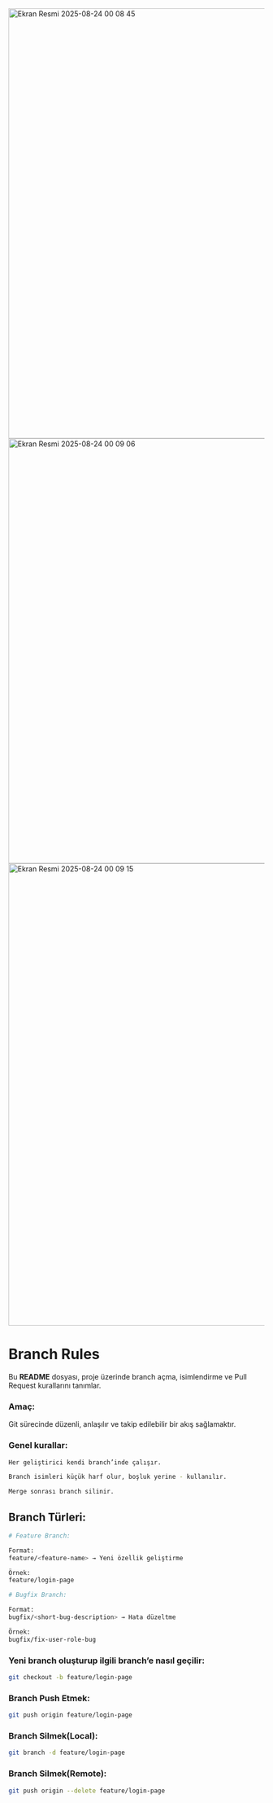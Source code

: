 
<img width="1315" height="845" alt="Ekran Resmi 2025-08-24 00 08 45" src="https://github.com/user-attachments/assets/9fa20fe0-8c2a-414a-b124-7a0db4a7b7a0" />

<img width="1315" height="835" alt="Ekran Resmi 2025-08-24 00 09 06" src="https://github.com/user-attachments/assets/3d30e293-e321-48a8-922d-e60fa1bbe06b" />

<img width="1315" height="908" alt="Ekran Resmi 2025-08-24 00 09 15" src="https://github.com/user-attachments/assets/76ffe83f-f803-429e-977f-809d9c7d8ad3" />

# Branch Rules

Bu **README** dosyası, proje üzerinde branch açma, isimlendirme ve Pull Request kurallarını tanımlar.

### Amaç:

Git sürecinde düzenli, anlaşılır ve takip edilebilir bir akış sağlamaktır.

### Genel kurallar:

```bash
Her geliştirici kendi branch’inde çalışır.

Branch isimleri küçük harf olur, boşluk yerine - kullanılır.

Merge sonrası branch silinir.
```

## Branch Türleri:

```bash
# Feature Branch:

Format:
feature/<feature-name> → Yeni özellik geliştirme

Örnek:
feature/login-page
```
```bash
# Bugfix Branch:

Format:
bugfix/<short-bug-description> → Hata düzeltme

Örnek:
bugfix/fix-user-role-bug
```
### Yeni branch oluşturup ilgili branch’e nasıl geçilir:
```bash
git checkout -b feature/login-page
```
### Branch Push Etmek:
```bash
git push origin feature/login-page
```
### Branch Silmek(Local):
```bash
git branch -d feature/login-page
```
### Branch Silmek(Remote):
```bash
git push origin --delete feature/login-page
```
